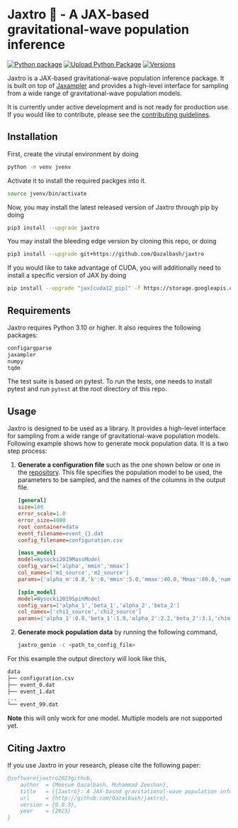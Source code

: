# Jaxtro 🔭 - A JAX-based gravitational-wave population inference

[![Python package](https://github.com/Qazalbash/jaxtro/actions/workflows/python-package.yml/badge.svg)](https://github.com/Qazalbash/jaxtro/actions/workflows/python-package.yml)
[![Upload Python Package](https://github.com/Qazalbash/jaxtro/actions/workflows/python-publish.yml/badge.svg)](https://github.com/Qazalbash/jaxtro/actions/workflows/python-publish.yml)
[![Versions](https://img.shields.io/pypi/pyversions/jaxtro.svg)](https://pypi.org/project/jaxtro/)

Jaxtro is a JAX-based gravitational-wave population inference package. It is built on top of [Jaxampler](https://github.com/Qazalbash/jaxampler) and provides a high-level interface for sampling from a wide range of gravitational-wave population models.

It is currently under active development and is not ready for production use. If you would like to contribute, please see the [contributing guidelines](CONTRIBUTING.md).

<!-- ## Features

- [x] 🚀 High-Performance Sampling: Leverage the power of JAX for high-speed, accurate sampling.
- [x] 🧩 Versatile Algorithms: A wide range of sampling methods to suit various applications.
- [x] 🔗 Easy Integration: Seamlessly integrates with existing JAX workflows. -->

## Installation
First, create the virutal environment by doing
```bash
python -m venv jvenv
```
Activate it to install the required packges into it.
```bash
source jvenv/bin/activate
```

Now, you may install the latest released version of Jaxtro through pip by doing

```bash
pip3 install --upgrade jaxtro
```

You may install the bleeding edge version by cloning this repo, or doing

```bash
pip3 install --upgrade git+https://github.com/Qazalbash/jaxtro
```

If you would like to take advantage of CUDA, you will additionally need to install a specific version of JAX by doing

```bash
pip install --upgrade "jax[cuda12_pip]" -f https://storage.googleapis.com/jax-releases/jax_cuda_releases.html
```

## Requirements

Jaxtro requires Python 3.10 or higher. It also requires the following packages:

```bash
configargparse
jaxampler
numpy
tqdm
```

The test suite is based on pytest. To run the tests, one needs to install pytest and run `pytest` at the root directory of this repo.

## Usage

Jaxtro is designed to be used as a library. It provides a high-level interface for sampling from a wide range of gravitational-wave population models. Following example shows how to generate mock population data. It is a two step process:

1. **Generate a configuration file** such as the one shown below or one in the [repository](example_config.ini). This file specifies the population model to be used, the parameters to be sampled, and the names of the columns in the output file.

    ```ini
    [general]
    size=100
    error_scale=1.0
    error_size=4000
    root_container=data
    event_filename=event_{}.dat
    config_filename=configuration.csv

    [mass_model]
    model=Wysocki2019MassModel
    config_vars=['alpha','mmin','mmax']
    col_names=['m1_source','m2_source']
    params={'alpha_m':0.8,'k':0,'mmin':5.0,'mmax':40.0,'Mmax':80.0,'name':'Wysocki2019MassModel_test'}

    [spin_model]
    model=Wysocki2019SpinModel
    config_vars=['alpha_1','beta_1','alpha_2','beta_2']
    col_names=['chi1_source','chi2_source']
    params={'alpha_1':0.8,'beta_1':1.9,'alpha_2':2.2,'beta_2':3.1,'chimax':1.0,'name':'Wysocki2019SpinModel_test'}
    ```

2. **Generate mock population data** by running the following command,

    ```bash
    jaxtro_genie -c <path_to_config_file>
    ```

For this example the output directory will look like this,

```bash
data
├── configuration.csv
├── event_0.dat
├── event_1.dat
...
└── event_99.dat
```

**Note** this will only work for one model. Multiple models are not supported yet.

## Citing Jaxtro

If you use Jaxtro in your research, please cite the following paper:

```bibtex
@software{jaxtro2023github,
    author  = {Meesum Qazalbash, Muhammad Zeeshan},
    title   = {{Jaxtro}: A JAX-based gravitational-wave population inference},
    url     = {http://github.com/Qazalbash/jaxtro},
    version = {0.0.3},
    year    = {2023}
}
```
